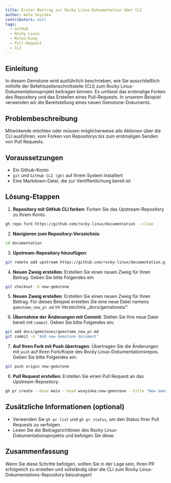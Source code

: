 ```yaml
---
title: Erster Beitrag zur Rocky Linux-Dokumentation über CLI
author: Wale Soyinka
contributors: null
tags:
  - GitHub
  - Rocky Linux
  - Mitwirkung
  - Pull-Request
  - CLI
---
```


## Einleitung

In diesem Gemstone wird ausführlich beschrieben, wie Sie ausschließlich mithilfe der Befehlszeilenschnittstelle (CLI) zum Rocky Linux-Dokumentationsprojekt beitragen können. Es umfasst das erstmalige Forken des Repository und das Erstellen eines Pull-Requests.
In unserem Beispiel verwenden wir die Bereitstellung eines neuen Gemstone-Dokuments.

## Problembeschreibung

Mitwirkende möchten oder müssen möglicherweise alle Aktionen über die CLI ausführen, vom Forken von Repositorys bis zum erstmaligen Senden von Pull Requests.

## Voraussetzungen

- Ein Github-Konto
- `git` und `GitHub CLI (gh)` auf Ihrem System installiert
- Eine Markdown-Datei, die zur Veröffentlichung bereit ist

## Lösung-Etappen

1. **Repository mit GitHub CLI forken**:
  Forken Sie das Upstream-Repository zu Ihrem Konto.

  ```bash
  gh repo fork https://github.com/rocky-linux/documentation --clone
  ```

2. **Navigieren zum Repository-Verzeichnis**:

  ```bash
  cd documentation
  ```

3. **Upstream-Repository hinzufügen**:

  ```bash
  git remote add upstream https://github.com/rocky-linux/documentation.git
  ```

4. **Neuen Zweig erstellen**:
  Erstellen Sie einen neuen Zweig für Ihren Beitrag. Geben Sie bitte Folgendes ein:

  ```bash
  git checkout -b new-gemstone
  ```

5. **Neuen Zweig erstellen**:
  Erstellen Sie einen neuen Zweig für Ihren Beitrag.
  Für dieses Beispiel erstellen Sie eine neue Datei namens `gemstome_new_pr.md` im Verzeichnis „docs/gemstones/“.

6. **Übernahme der Änderungen mit Commit**:
  Stellen Sie Ihre neue Datei bereit mit `commit`. Geben Sie bitte Folgendes ein:

  ```bash
  git add docs/gemstones/gemstome_new_pr.md
  git commit -m "Add new Gemstone document"
  ```

7. **Auf Ihren Fork mit Push übertragen**:
  Übertragen Sie die Änderungen mit `push` auf Ihren Fork/Kopie des Rocky Linux-Dokumentationsrepos. Geben Sie bitte Folgendes ein:

  ```bash
  git push origin new-gemstone
  ```

8. **Pull Request erstellen**:
  Erstellen Sie einen Pull Request an das Upstream-Repository.

  ```bash
  gh pr create --base main --head wsoyinka:new-gemstone --title "New Gemstone: Creating PRs via CLI" --body "Guide on how to contribute to documentation using CLI"
  ```

## Zusätzliche Informationen (optional)

- Verwenden Sie `gh pr list` und `gh pr status`, um den Status Ihrer Pull Requests zu verfolgen.
- Lesen Sie die Beitragsrichtlinien des Rocky Linux-Dokumentationsprojekts und befolgen Sie diese.

## Zusammenfassung

Wenn Sie diese Schritte befolgen, sollten Sie in der Lage sein, Ihren PR erfolgreich zu erstellen und vollständig über die CLI zum Rocky Linux-Dokumentations-Repository beizutragen!
